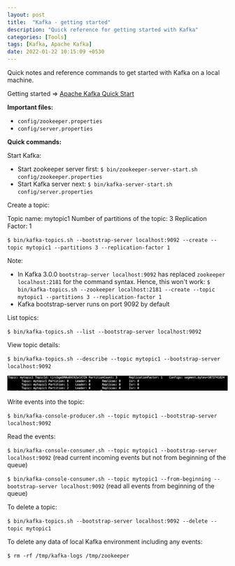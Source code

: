 ```yaml
---
layout: post
title:  "Kafka - getting started"
description: "Quick reference for getting started with Kafka" 
categories: [Tools]
tags: [Kafka, Apache Kafka]
date: 2022-01-22 10:15:09 +0530
---
```


Quick notes and reference commands to get started with Kafka on a local machine.

Getting started => [Apache Kafka Quick Start](https://kafka.apache.org/quickstart)

**Important files:**
* `config/zookeeper.properties`
* `config/server.properties`

**Quick commands:**

Start Kafka:

* Start zookeeper server first: `$ bin/zookeeper-server-start.sh config/zookeeper.properties`
* Start Kafka server next: `$ bin/kafka-server-start.sh config/server.properties`

Create a topic:

Topic name: mytopic1
Number of partitions of the topic: 3
Replication Factor: 1

`$ bin/kafka-topics.sh --bootstrap-server localhost:9092 --create --topic mytopic1 --partitions 3 --replication-factor 1`

Note: 
* In Kafka 3.0.0 `bootstrap-server localhost:9092` has replaced `zookeeper localhost:2181` for the command syntax. Hence, this won't work: `$ bin/kafka-topics.sh --zookeeper localhost:2181 --create --topic mytopic1 --partitions 3 --replication-factor 1`
* Kafka bootstrap-server runs on port 9092 by default

List topics:

`$ bin/kafka-topics.sh --list --bootstrap-server localhost:9092`

View topic details:

`$ bin/kafka-topics.sh --describe --topic mytopic1 --bootstrap-server localhost:9092`

![](2022-01-21-12-56-51.png)

Write events into the topic:

`$ bin/kafka-console-producer.sh --topic mytopic1 --bootstrap-server localhost:9092`

Read the events:

`$ bin/kafka-console-consumer.sh --topic mytopic1 --bootstrap-server localhost:9092` (read current incoming events but not from beginning of the queue)

`$ bin/kafka-console-consumer.sh --topic mytopic1 --from-beginning --bootstrap-server localhost:9092` (read all events from beginning of the queue)


To delete a topic:

`$ bin/kafka-topics.sh --bootstrap-server localhost:9092 --delete --topic mytopic1`

To delete any data of local Kafka environment including any events:

`$ rm -rf /tmp/kafka-logs /tmp/zookeeper`





